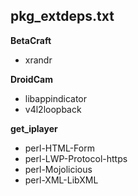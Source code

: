 ## pkg_extdeps.txt

__BetaCraft__
- xrandr

__DroidCam__
- libappindicator
- v4l2loopback

__get_iplayer__
- perl-HTML-Form
- perl-LWP-Protocol-https
- perl-Mojolicious
- perl-XML-LibXML
